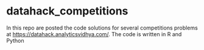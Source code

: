 # datahack_competitions
In this repo are posted the code solutions for several competitions problems at https://datahack.analyticsvidhya.com/. The code is written in R and Python
